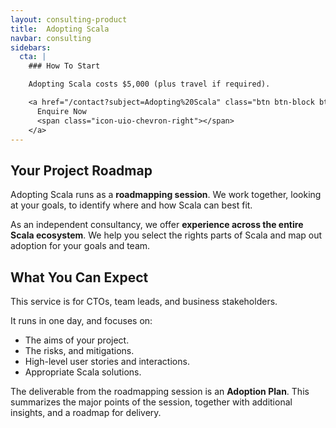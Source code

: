 ```yaml
---
layout: consulting-product
title:  Adopting Scala
navbar: consulting
sidebars:
  cta: |
    ### How To Start

    Adopting Scala costs $5,000 (plus travel if required).

    <a href="/contact?subject=Adopting%20Scala" class="btn btn-block btn-primary">
      Enquire Now
      <span class="icon-uio-chevron-right"></span>
    </a>
---
```


## Your Project Roadmap

Adopting Scala runs as a **roadmapping session**. We work together, looking at your goals, to identify where and how Scala can best fit.

As an independent consultancy, we offer **experience across the entire Scala ecosystem**. We help you select the rights parts of Scala and map out adoption for your goals and team.

## What You Can Expect

This service is for CTOs, team leads, and business stakeholders.

It runs in one day, and focuses on:

- The aims of your project.
- The risks, and mitigations.
- High-level user stories and interactions.
- Appropriate Scala solutions.

The deliverable from the roadmapping session is an **Adoption Plan**. This summarizes the major points of the session, together with additional insights, and a roadmap for delivery.
